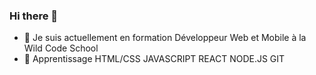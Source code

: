 ### Hi there 👋

- 🔭   Je suis actuellement en formation Développeur Web et Mobile à la Wild Code School
-  🌱  Apprentissage  HTML/CSS JAVASCRIPT  REACT NODE.JS GIT

<!--**MarionbDev/MarionbDev** is a ✨ _special_ ✨ repository because its `README.md` (this file) appears on your GitHub profile.
Here are some ideas to get you started:

- 🔭 I’a actuellement en formation Développeur Web et Mobile à la Wild Code School
- 🌱 I’m currently learning ...
- 👯 I’m looking to collaborate on ...
- 🤔 I’m looking for help with ...
- 💬 Ask me about ...
- 📫 How to reach me: ...
- 😄 Pronouns: ...
- ⚡ Fun fact: ...
